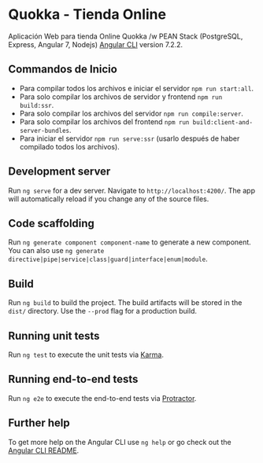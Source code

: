 # Quokka - Tienda Online

Aplicación Web para tienda Online Quokka /w PEAN Stack (PostgreSQL, Express, Angular 7, Nodejs)
[Angular CLI](https://github.com/angular/angular-cli) version 7.2.2.

## Commandos de Inicio
+ Para compilar todos los archivos e iniciar el servidor `npm run start:all`.
+ Para solo compilar los archivos de servidor y frontend  `npm run build:ssr`.
+ Para solo compilar los archivos del servidor `npm run compile:server`.
+ Para solo compilar los archivos del frontend `npm run build:client-and-server-bundles`.
+ Para iniciar el servidor `npm run serve:ssr` (usarlo después de haber compilado todos los archivos).

## Development server

Run `ng serve` for a dev server. Navigate to `http://localhost:4200/`. The app will automatically reload if you change any of the source files.

## Code scaffolding

Run `ng generate component component-name` to generate a new component. You can also use `ng generate directive|pipe|service|class|guard|interface|enum|module`.

## Build

Run `ng build` to build the project. The build artifacts will be stored in the `dist/` directory. Use the `--prod` flag for a production build.

## Running unit tests

Run `ng test` to execute the unit tests via [Karma](https://karma-runner.github.io).

## Running end-to-end tests

Run `ng e2e` to execute the end-to-end tests via [Protractor](http://www.protractortest.org/).

## Further help

To get more help on the Angular CLI use `ng help` or go check out the [Angular CLI README](https://github.com/angular/angular-cli/blob/master/README.md).
